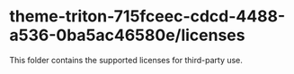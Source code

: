 # theme-triton-715fceec-cdcd-4488-a536-0ba5ac46580e/licenses

This folder contains the supported licenses for third-party use.
